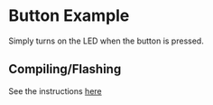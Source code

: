 # Button Example
Simply turns on the LED when the button is pressed.

## Compiling/Flashing
See the instructions [here](../README.md)